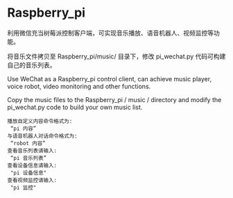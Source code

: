 # Raspberry_pi

利用微信充当树莓派控制客户端，可实现音乐播放、语音机器人、视频监控等功能。

将音乐文件拷贝至 Raspberry_pi/music/ 目录下，修改 pi_wechat.py 代码可构建自己的音乐列表。



Use WeChat as a Raspberry_pi control client, can achieve music player, voice robot, video monitoring and other functions.

Copy the music files to the Raspberry_pi / music / directory and modify the pi_wechat.py code to build your own music list.


    播放自定义内容命令格式为:
     “pi 内容”
    与语音机器人对话命令格式为:
     “robot 内容”
    查看音乐列表请输入:
     “pi 音乐列表”
    查看设备信息请输入:
     "pi 设备信息"
    查看视频监控请输入:
     "pi 监控"
